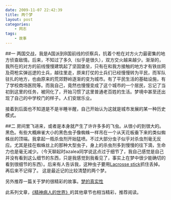 ```yaml
---
date: 2009-11-07 22:42:39
title: 两个梦
layout: post
categories:
    - 网志
tags:
    - 故事
---
```

##一
两国交战，我是A国派到B国前线的侦察兵，抗着个枪在对方火力最密集的地方侦查敌情。后来，不知过了多久（似乎是很久），双方交火越来越少。渐渐的，我所在的对方的前线慢慢建筑起了坚固堡垒，只有在和我方接触的地方才有铁丝网及荷枪实弹巡逻的士兵，越往里走，原来打仗的士兵们已经慢慢转为平民，而军队驻扎的地方，也由原来的荒郊野岭逐渐的变为城市。有了平民生活的基础设施，有了学校商场医院等。而我自己，竟然也慢慢变成了这个城市的一个居民，忘记了当初到这里的任务，被同化了，开始习惯了这里普通老百姓的生活。梦境中甚至还出现了自己的中学校门的样子。人们安居乐业。

接着到后面也不知道是不是半睡半醒，自己开始认为这就是城市发展的某一种历史模式。

##二
房间里飞进来，或者是本身就产生了许许多多的飞虫。从很小的到很大的。黑色。有些大概麻雀大小的黑色虫子像蜘蛛一样吊在一个从天花板垂下来的类似蜘蛛丝的顶端。我拿起一瓶杀虫剂开始猛喷。不过大部分虫子似乎对杀虫剂毫无反应。尤其是挂在蜘蛛丝上的那种大型虫子，身上的杀虫剂多到慢慢的往下滴，生命力也是毫无减少。（今天聊起时azalea同学说这点过于细节了，我自己感觉是自己并没有看到这么细节的东西，只是我感觉到我看见了，事实上在梦中很少能确切的看到很细节的东西）。后来有人告诉我，这种虫子要用<a title="Lacrosse stick" href="http://en.wikipedia.org/wiki/Lacrosse_stick" target="_blank">Lacrosse stick</a>抓住丢掉。再后来不记得了。
这是最近记的比较清楚的两个梦。

另外推荐一篇关于梦的很精彩的故事。<a href="http://zhao.jinhai.de/psychotic-world/psychotics-02" target="_blank">梦的真实性</a>

<a href="http://zhao.jinhai.de/psychotic-world/psychotics-02" target="_blank"></a>此系列文章，<a href="http://zhao.jinhai.de/post/455.html" target="_blank">《精神病人的世界》</a>的其他章节也相当精彩，推荐阅读。
